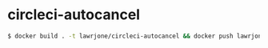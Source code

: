 # circleci-autocancel

```bash
$ docker build . -t lawrjone/circleci-autocancel && docker push lawrjone/circleci-autocancel
```
